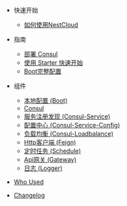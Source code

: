 - 快速开始
  - [如何使用NestCloud](zh-cn/nest.md)
  
- 指南
  
  - [部署 Consul](zh-cn/deploy-consul.md)
  - [使用 Starter 快速开始](zh-cn/quickstart.md)
  - [Boot完整配置](zh-cn/config.md)

- 组件

  - [本地配置 (Boot)](zh-cn/boot.md)
  - [Consul](zh-cn/consul.md)
  - [服务注册发现 (Consul-Service)](zh-cn/consul-service.md)
  - [配置中心 (Consul-Service-Config)](zh-cn/consul-service-config.md)
  - [负载均衡 (Consul-Loadbalance)](zh-cn/consul-loadbalance.md)
  - [Http客户端 (Feign)](zh-cn/feign.md)
  - [定时任务 (Schedule)](zh-cn/schedule.md)
  - [Api网关 (Gateway)](zh-cn/api-gateway.md)
  - [日志 (Logger)](zh-cn/logger.md)

- [Who Used](zh-cn/who-used.md)
- [Changelog](zh-cn/changelog.md)

